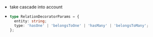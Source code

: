 - take cascade into account

- ```ts
  type RelationDecoratorParams = {
  	entity: string;
  	type: 'hasOne' | 'belongsToOne' | 'hasMany' | 'belongsToMany';
  };
  ```
